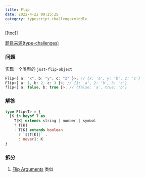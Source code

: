 ```yaml
---
title: Flip
date: 2022-4-22 09:25:25
category: typescript-challenge>middle
---
```


[[toc]]

[题目来源(type-challenges)](https://github.com/type-challenges/type-challenges/blob/main/questions/04179-medium-flip/README.md)

### 问题

实现一个类型的 `just-flip-object`

```typescript
Flip<{ a: "x", b: "y", c: "z" }>; // {x: 'a', y: 'b', z: 'c'}
Flip<{ a: 1, b: 2, c: 3 }>; // {1: 'a', 2: 'b', 3: 'c'}
flip<{ a: false, b: true }>; // {false: 'a', true: 'b'}
```

### 解答

```typescript
type Flip<T> = {
  [K in keyof T as 
    T[K] extends string | number | symbol 
    ? T[K] 
    : T[K] extends boolean 
      ? `${T[K]}` .
      : never]: K
}
```

### 拆分

1. [Flip Arguments](/challenges/type/middle-46) 类似
